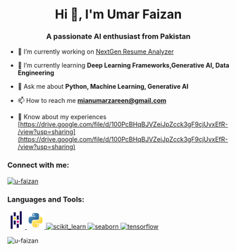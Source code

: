 <h1 align="center">Hi 👋, I'm Umar Faizan</h1>
<h3 align="center">A passionate AI enthusiast from Pakistan</h3>

- 🔭 I’m currently working on [NextGen Resume Analyzer](https://github.com/u-faizan/NextGen-Resume-Analyzer)

- 🌱 I’m currently learning **Deep Learning Frameworks,Generative AI, Data Engineering**

- 💬 Ask me about **Python, Machine Learning, Generative AI**

- 📫 How to reach me **mianumarzareen@gmail.com**

- 📄 Know about my experiences [https://drive.google.com/file/d/100PcBHqBJVZeiJpZcck3gF9cjUvxEfR-/view?usp=sharing](https://drive.google.com/file/d/100PcBHqBJVZeiJpZcck3gF9cjUvxEfR-/view?usp=sharing)

<h3 align="left">Connect with me:</h3>
<p align="left">
<a href="https://linkedin.com/in/u-faizan" target="blank"><img align="center" src="https://raw.githubusercontent.com/rahuldkjain/github-profile-readme-generator/master/src/images/icons/Social/linked-in-alt.svg" alt="u-faizan" height="30" width="40" /></a>
</p>

<h3 align="left">Languages and Tools:</h3>
<p align="left"> <a href="https://pandas.pydata.org/" target="_blank" rel="noreferrer"> <img src="https://raw.githubusercontent.com/devicons/devicon/2ae2a900d2f041da66e950e4d48052658d850630/icons/pandas/pandas-original.svg" alt="pandas" width="40" height="40"/> </a> <a href="https://www.python.org" target="_blank" rel="noreferrer"> <img src="https://raw.githubusercontent.com/devicons/devicon/master/icons/python/python-original.svg" alt="python" width="40" height="40"/> </a> <a href="https://scikit-learn.org/" target="_blank" rel="noreferrer"> <img src="https://upload.wikimedia.org/wikipedia/commons/0/05/Scikit_learn_logo_small.svg" alt="scikit_learn" width="40" height="40"/> </a> <a href="https://seaborn.pydata.org/" target="_blank" rel="noreferrer"> <img src="https://seaborn.pydata.org/_images/logo-mark-lightbg.svg" alt="seaborn" width="40" height="40"/> </a> <a href="https://www.tensorflow.org" target="_blank" rel="noreferrer"> <img src="https://www.vectorlogo.zone/logos/tensorflow/tensorflow-icon.svg" alt="tensorflow" width="40" height="40"/> </a> </p>

<p><img align="center" src="https://github-readme-stats.vercel.app/api/top-langs?username=u-faizan&show_icons=true&locale=en&layout=compact" alt="u-faizan" /></p>
